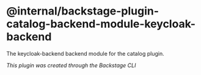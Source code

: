 # @internal/backstage-plugin-catalog-backend-module-keycloak-backend

The keycloak-backend backend module for the catalog plugin.

_This plugin was created through the Backstage CLI_
